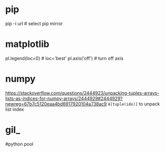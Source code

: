 # pip
pip -i url          # select pip mirror 

# matplotlib
pl.legend(loc=0)    # loc='best'
pl.axis('off')      # turn off axis

# numpy 
<https://stackoverflow.com/questions/2444923/unpacking-tuples-arrays-lists-as-indices-for-numpy-arrays/2444929#2444929?newreg=67b7c5120eaa4bd6917920104a738ac9>
`A[tuple(idx)]` to unpack list index

# gil_

#python pool
